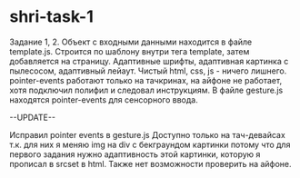 # shri-task-1
Задание 1, 2.
Объект с входными данными находится в файле template.js.
Строится по шаблону внутри тега template, затем добавляется на страницу.
Адаптивные шрифты, адаптивная картинка с пылесосом, адаптивный лейаут.
Чистый html, css, js - ничего лишнего.
pointer-events работают только на тачкринах, на айфоне не работает, хотя подключил полифил и следовал инструкциям.
В файле gesture.js находятся pointer-events для сенсорного ввода.

--UPDATE--

Исправил pointer events в gesture.js 
Доступно только на тач-девайсах т.к. для них я меняю img на div с бекграундом картинки потому что для первого задания нужно адаптивность этой картинки, которую я прописал в srcset в html.
Также нет возможности проверить на айфоне.
